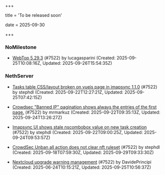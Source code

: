 +++

title = 'To be released soon'

date = 2025-09-30

+++

### NoMilestone

- [WebTop 5.29.3](https://github.com/NethServer/dev/issues/7655) (#7522) by lucagasparini (Created: 2025-09-25T10:08:16Z, Updated: 2025-09-26T15:54:35Z)

### NethServer

- [Tasks table CSS/layout broken on vuejs page in imapsync 1.1.0](https://github.com/NethServer/dev/issues/7645) (#7522) by stephdl (Created: 2025-09-22T12:27:21Z, Updated: 2025-09-25T07:42:15Z)

- [Crowdsec "Banned IP" pagination shows always the entries of the first page.](https://github.com/NethServer/dev/issues/7643) (#7522) by mrmarkuz (Created: 2025-09-22T09:35:13Z, Updated: 2025-09-24T13:26:27Z)

- [Imapsync UI shows stale nscombobox value on new task creation](https://github.com/NethServer/dev/issues/7642) (#7522) by stephdl (Created: 2025-09-22T09:00:25Z, Updated: 2025-09-24T09:53:57Z)

- [CrowdSec Unban all action does not clear nft ruleset](https://github.com/NethServer/dev/issues/7635) (#7522) by stephdl (Created: 2025-09-18T07:59:30Z, Updated: 2025-09-29T09:33:30Z)

- [Nextcloud upgrade warning management](https://github.com/NethServer/dev/issues/7522) (#7522) by DavidePrincipi (Created: 2025-06-24T10:15:21Z, Updated: 2025-09-25T10:56:37Z)

